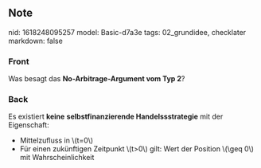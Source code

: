 ## Note
nid: 1618248095257
model: Basic-d7a3e
tags: 02_grundidee, checklater
markdown: false

### Front
Was besagt das <b>No-Arbitrage-Argument vom Typ 2</b>?

### Back
Es existiert <b>keine</b> <b>selbstfinanzierende
Handelssstrategie</b> mit der Eigenschaft:
<div>
  <ul>
    <li>Mittelzufluss in \(t=0\)
    <li>Für einen zukünftigen Zeitpunkt \(t>0\) gilt: Wert der
    Position \(\geq 0\) mit Wahrscheinlichkeit
  </ul>
</div>
